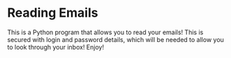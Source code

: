 # Reading Emails
This is a Python program that allows you to read your emails! This is secured with login and password details, which will be needed to allow you to look through your inbox! Enjoy!
